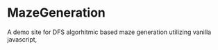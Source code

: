 # MazeGeneration
A demo site for DFS algorhitmic based maze generation utilizing vanilla javascript,

